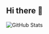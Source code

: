 ## Hi there 👋

![GitHub Stats](https://github-readme-stats.vercel.app/api?username=YOUR_USERNAME&show_icons=true&theme=dark)
